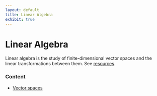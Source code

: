 ```yaml
---
layout: default
title: Linear Algebra
exhibit: true
---
```


# Linear Algebra 

Linear algebra is the study of finite-dimensional vector spaces and the linear transformations between them. See [resources](linear-algebra/resources). 

### Content 

- [Vector spaces](linear-algebra/vector-spaces)


 
